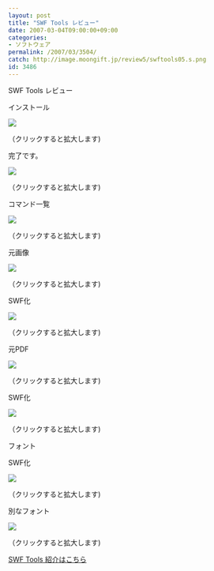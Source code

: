 ```yaml
---
layout: post
title: "SWF Tools レビュー"
date: 2007-03-04T09:00:00+09:00
categories:
- ソフトウェア
permalink: /2007/03/3504/
catch: http://image.moongift.jp/review5/swftools05.s.png
id: 3486
---
```

SWF Tools レビュー  
<!--more-->

インストール

  

[![](http://image.moongift.jp/review5/swftools01.s.png)](http://image.moongift.jp/review5/swftools01.png)  
  
（クリックすると拡大します)

  

完了です。

  

[![](http://image.moongift.jp/review5/swftools02.s.png)](http://image.moongift.jp/review5/swftools02.png)  
  
（クリックすると拡大します)

  

コマンド一覧

  

[![](http://image.moongift.jp/review5/swftools03.s.png)](http://image.moongift.jp/review5/swftools03.png)  
  
（クリックすると拡大します)

  

元画像

  

[![](http://image.moongift.jp/review5/swftools04.s.png)](http://image.moongift.jp/review5/swftools04.png)  
  
（クリックすると拡大します)

  

SWF化

  

[![](http://image.moongift.jp/review5/swftools05.s.png)](http://image.moongift.jp/review5/swftools05.png)  
  
（クリックすると拡大します)

  

元PDF

  

[![](http://image.moongift.jp/review5/swftools06.s.png)](http://image.moongift.jp/review5/swftools06.png)  
  
（クリックすると拡大します)

  

SWF化

  

[![](http://image.moongift.jp/review5/swftools07.s.png)](http://image.moongift.jp/review5/swftools07.png)  
  
（クリックすると拡大します)

  

フォント

  

SWF化

  

[![](http://image.moongift.jp/review5/swftools08.s.png)](http://image.moongift.jp/review5/swftools08.png)  
  
（クリックすると拡大します)

  

別なフォント

  

[![](http://image.moongift.jp/review5/swftools09.s.png)](http://image.moongift.jp/review5/swftools09.png)  
  
（クリックすると拡大します)

  

[SWF Tools 紹介はこちら](http://oss.moongift.jp/intro/i-3500.html)

